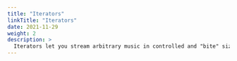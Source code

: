 ```yaml
---
title: "Iterators"
linkTitle: "Iterators"
date: 2021-11-29
weight: 2
description: >
  Iterators let you stream arbitrary music in controlled and "bite" sized quantities!
---
```


